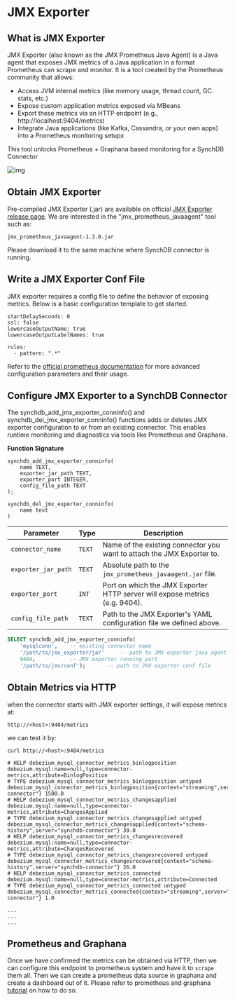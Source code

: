 # JMX Exporter

## What is JMX Exporter

JMX Exporter (also known as the JMX Prometheus Java Agent) is a Java agent that exposes JMX metrics of a Java application in a format Prometheus can scrape and monitor. It is a tool created by the Prometheus community that allows:

* Access JVM internal metrics (like memory usage, thread count, GC stats, etc.)
* Expose custom application metrics exposed via MBeans
* Export these metrics via an HTTP endpoint (e.g., http://localhost:9404/metrics)
* Integrate Java applications (like Kafka, Cassandra, or your own apps) into a Prometheus monitoring setupx

This tool unlocks Prometheus + Graphana based monitoring for a SynchDB Connector

![img](/images/prom.png)

## Obtain JMX Exporter

Pre-compiled JMX Exporter (.jar) are available on official [JMX Exporter release page](https://github.com/prometheus/jmx_exporter/releases). We are interested in the "jmx_prometheus_javaagent" tool such as:

```
jmx_prometheus_javaagent-1.3.0.jar

```

Please download it to the same machine where SynchDB connector is running.

## Write a JMX Exporter Conf File

JMX exporter requires a config file to define the behavior of exposing metrics. Below is a basic configuration template to get started.

```
startDelaySeconds: 0
ssl: false
lowercaseOutputName: true
lowercaseOutputLabelNames: true

rules:
  - pattern: ".*"

```

Refer to the [official prometheus documentation](https://prometheus.github.io/jmx_exporter/1.3.0/http-mode/rules/) for more advanced configuration parameters and their usage.

## Configure JMX Exporter to a SynchDB Connector

The synchdb_add_jmx_exporter_conninfo() and synchdb_del_jmx_exporter_conninfo() functions adds or deletes JMX exporter configuration to or from an existing connector. This enables runtime monitoring and diagnostics via tools like Prometheus and Graphana.

**Function Signature**

```
synchdb_add_jmx_exporter_conninfo(
    name TEXT,
    exporter_jar_path TEXT,
    exporter_port INTEGER,
    config_file_path TEXT
);

synchdb_del_jmx_exporter_conninfo(
    name text
)

```

| Parameter           | Type   | Description                                                                 |
| ------------------- | ------ | --------------------------------------------------------------------------- |
| `connector_name`    | `TEXT` | Name of the existing connector you want to attach the JMX Exporter to.      |
| `exporter_jar_path` | `TEXT` | Absolute path to the `jmx_prometheus_javaagent.jar` file.                   |
| `exporter_port`     | `INT`  | Port on which the JMX Exporter HTTP server will expose metrics (e.g. 9404). |
| `config_file_path`  | `TEXT` | Path to the JMX Exporter's YAML configuration file we defined above.        |


```sql
SELECT synchdb_add_jmx_exporter_conninfo(
	'mysqlconn',	-- existing connector name
	'/path/to/jmx_exporter/jar'		-- path to JMX exporter java agent jar
	9404,			-- JMX exporter running port
	'/path/to/jmx/conf');		-- path to JMX exporter conf file

```

## Obtain Metrics via HTTP

when the connector starts with JMX exporter settings, it will expose metrics at:

```
http://<host>:9404/metrics
```

we can test it by:

```
curl http://<host>:9404/metrics

# HELP debezium_mysql_connector_metrics_binlogposition debezium.mysql:name=null,type=connector-metrics,attribute=BinlogPosition
# TYPE debezium_mysql_connector_metrics_binlogposition untyped
debezium_mysql_connector_metrics_binlogposition{context="streaming",server="synchdb-connector"} 1500.0
# HELP debezium_mysql_connector_metrics_changesapplied debezium.mysql:name=null,type=connector-metrics,attribute=ChangesApplied
# TYPE debezium_mysql_connector_metrics_changesapplied untyped
debezium_mysql_connector_metrics_changesapplied{context="schema-history",server="synchdb-connector"} 39.0
# HELP debezium_mysql_connector_metrics_changesrecovered debezium.mysql:name=null,type=connector-metrics,attribute=ChangesRecovered
# TYPE debezium_mysql_connector_metrics_changesrecovered untyped
debezium_mysql_connector_metrics_changesrecovered{context="schema-history",server="synchdb-connector"} 26.0
# HELP debezium_mysql_connector_metrics_connected debezium.mysql:name=null,type=connector-metrics,attribute=Connected
# TYPE debezium_mysql_connector_metrics_connected untyped
debezium_mysql_connector_metrics_connected{context="streaming",server="synchdb-connector"} 1.0

...
...
...
```

## Prometheus and Graphana

Once we have confirmed the metrics can be obtained via HTTP, then we can configure this endpoint to prometheus system and have it to `scrape` them all. Then we can create a prometheus data source in graphana and create a dashboard out of it. Please refer to prometheus and graphana [tutorial](https://grafana.com/docs/grafana/latest/getting-started/get-started-grafana-prometheus/) on how to do so.